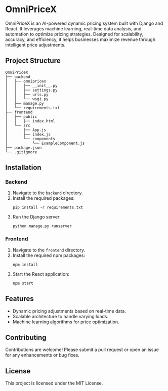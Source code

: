 # OmniPriceX
OmniPriceX is an AI-powered dynamic pricing system built with Django and React. It leverages machine learning, real-time data analysis, and automation to optimize pricing strategies. Designed for scalability, accuracy, and efficiency, it helps businesses maximize revenue through intelligent price adjustments.

## Project Structure
```
OmniPriceX
├── backend
│   ├── omnipricex
│   │   ├── __init__.py
│   │   ├── settings.py
│   │   ├── urls.py
│   │   └── wsgi.py
│   ├── manage.py
│   └── requirements.txt
├── frontend
│   ├── public
│   │   ├── index.html
│   └── src
│       ├── App.js
│       ├── index.js
│       └── components
│           └── ExampleComponent.js
├── package.json
└── .gitignore
```

## Installation

### Backend
1. Navigate to the `backend` directory.
2. Install the required packages:
   ```
   pip install -r requirements.txt
   ```
3. Run the Django server:
   ```
   python manage.py runserver
   ```

### Frontend
1. Navigate to the `frontend` directory.
2. Install the required npm packages:
   ```
   npm install
   ```
3. Start the React application:
   ```
   npm start
   ```

## Features
- Dynamic pricing adjustments based on real-time data.
- Scalable architecture to handle varying loads.
- Machine learning algorithms for price optimization.

## Contributing
Contributions are welcome! Please submit a pull request or open an issue for any enhancements or bug fixes.

## License
This project is licensed under the MIT License.